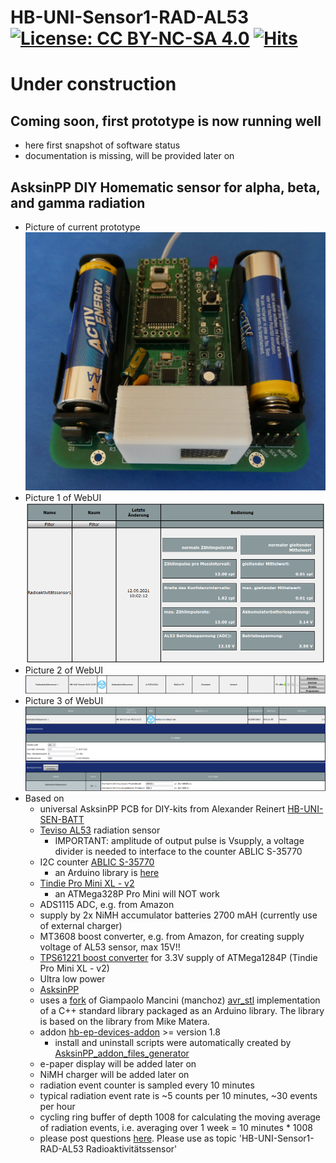 # HB-UNI-Sensor1-RAD-AL53 [![License: CC BY-NC-SA 4.0](https://img.shields.io/badge/License-CC%20BY--NC--SA%204.0-lightgrey.svg)](https://creativecommons.org/licenses/by-nc-sa/4.0/) [![Hits](https://hits.seeyoufarm.com/api/count/incr/badge.svg?url=https%3A%2F%2Fgithub.com%2FFUEL4EP%2FHomeAutomation%2FAsksinPP_developments%2Fsketches%2FHB-UNI-Sensor1-RAD-AL53&count_bg=%2379C83D&title_bg=%23555555&icon=&icon_color=%23E7E7E7&title=hits&edge_flat=false)](https://hits.seeyoufarm.com)

# Under construction

## Coming soon, first prototype is now running well
- here first snapshot of software status
- documentation is missing, will be provided later on

## AsksinPP DIY Homematic sensor for alpha, beta, and gamma radiation
- Picture of current prototype ![pic](Images/HB-UNI-Sensor1-RAD-AL53.png)
- Picture 1 of WebUI ![pic](Images/WebUI_1.png)
- Picture 2 of WebUI ![pic](Images/WebUI_2.png)
- Picture 3 of WebUI ![pic](Images/WebUI_3.png)
- Based on
    - universal AsksinPP PCB for DIY-kits from Alexander Reinert [HB-UNI-SEN-BATT](https://github.com/alexreinert/PCB#hb-uni-sen-batt)
	- [Teviso AL53](https://www.teviso.com/file/pdf/al53-data-specification.pdf) radiation sensor
    	+ IMPORTANT: amplitude of output pulse is Vsupply, a voltage divider is needed to interface to the counter ABLIC S-35770
	- I2C counter [ABLIC S-35770](https://www.ablic.com/en/doc/datasheet/counter_ic/S35770_I_E.pdf)
	    + an Arduino library is [here](https://github.com/FUEL4EP/HomeAutomation/tree/master/AsksinPP_developments/libraries/ABLIC_S35770)
	- [Tindie Pro Mini XL - v2](https://www.tindie.com/products/prominimicros/pro-mini-xl-v2-atmega-1284p/)
	    + an ATMega328P Pro Mini will NOT work
	- ADS1115 ADC, e.g. from Amazon
	- supply by 2x NiMH accumulator batteries 2700 mAH (currently use of external charger)
	- MT3608 boost converter, e.g. from Amazon, for creating supply voltage of AL53 sensor, max 15V!!
	- [TPS61221 boost converter](https://www.tindie.com/products/closedcube/tps61221-low-input-from-07v-boost-33v-breakout/) for 3.3V supply of ATMega1284P (Tindie Pro Mini XL - v2)
	- Ultra low power
	- [AsksinPP](https://github.com/pa-pa/AskSinPP)
	- uses a [fork](https://github.com/FUEL4EP/HomeAutomation/tree/master/AsksinPP_developments/libraries/avr_stl) of Giampaolo Mancini (manchoz) [avr_stl](https://github.com/manchoz/avr_stl.git) implementation of a C++ standard library packaged as an Arduino library. The library is based on the library from Mike Matera.
	- addon [hb-ep-devices-addon](https://github.com/FUEL4EP/HomeAutomation/tree/master/AsksinPP_developments/addons/hb-ep-devices-addon) >= version 1.8
    	+ install and uninstall scripts were automatically created by [AsksinPP_addon_files_generator](https://github.com/FUEL4EP/HomeAutomation/tree/master/AsksinPP_developments/addons/hb-ep-devices-addon/CCU_RM/AsksinPP_addon_files_generator)
	- e-paper display will be added later on
	- NiMH charger will be added later on
	- radiation event counter is sampled every 10 minutes
	- typical radiation event rate is ~5 counts per 10 minutes, ~30 events per hour
	- cycling ring buffer of depth 1008 for calculating the moving average of radiation events, i.e. averaging over 1 week = 10 minutes * 1008
	- please post questions [here](https://homematic-forum.de/forum/viewforum.php?f=76). Please use as topic 'HB-UNI-Sensor1-RAD-AL53 Radioaktivitätssensor'
	